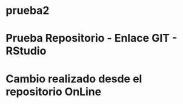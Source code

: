 # prueba2
# Prueba Repositorio - Enlace GIT - RStudio
# Cambio realizado desde el repositorio OnLine
